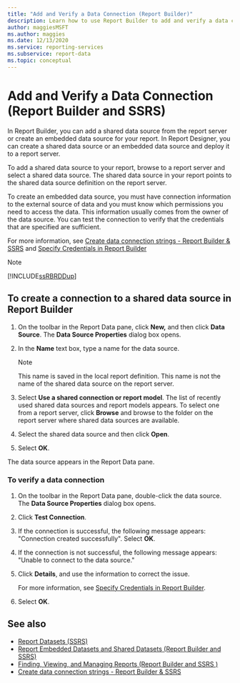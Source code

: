 ```yaml
---
title: "Add and Verify a Data Connection (Report Builder)"
description: Learn how to use Report Builder to add and verify a data connection to verify that the credentials that are specified are sufficient.
author: maggiesMSFT
ms.author: maggies
ms.date: 12/13/2020
ms.service: reporting-services
ms.subservice: report-data
ms.topic: conceptual
---
```


# Add and Verify a Data Connection (Report Builder and SSRS)

In Report Builder, you can add a shared data source from the report server or create an embedded data source for your report. In Report Designer, you can create a shared data source or an embedded data source and deploy it to a report server.

To add a shared data source to your report, browse to a report server and select a shared data source. The shared data source in your report points to the shared data source definition on the report server.

To create an embedded data source, you must have connection information to the external source of data and you must know which permissions you need to access the data. This information usually comes from the owner of the data source. You can test the connection to verify that the credentials that are specified are sufficient.

For more information, see [Create data connection strings - Report Builder & SSRS](data-connections-data-sources-and-connection-strings-report-builder-and-ssrs.md) and [Specify Credentials in Report Builder](./specify-credential-and-connection-information-for-report-data-sources.md)

> [!NOTE]  
> [!INCLUDE[ssRBRDDup](../../includes/ssrbrddup-md.md)]

## To create a connection to a shared data source in Report Builder

1. On the toolbar in the Report Data pane, click **New,** and then click **Data Source**. The **Data Source Properties** dialog box opens.

2. In the **Name** text box, type a name for the data source.

    > [!NOTE]  
    >  This name is saved in the local report definition. This name is not the name of the shared data source on the report server. 

3. Select **Use a shared connection or report model**. The list of recently used shared data sources and report models appears. To select one from a report server, click **Browse** and browse to the folder on the report server where shared data sources are available.

4. Select the shared data source and then click **Open**.

5. Select **OK**.

The data source appears in the Report Data pane.

### To verify a data connection  

1. On the toolbar in the Report Data pane, double-click the data source. The **Data Source Properties** dialog box opens.

2. Click **Test Connection**.

3. If the connection is successful, the following message appears: "Connection created successfully". Select **OK**.

4. If the connection is not successful, the following message appears: "Unable to connect to the data source."  

5. Click **Details**, and use the information to correct the issue.

    For more information, see [Specify Credentials in Report Builder](./specify-credential-and-connection-information-for-report-data-sources.md).

6. Select **OK**.

## See also

- [Report Datasets &#40;SSRS&#41;](../../reporting-services/report-data/report-datasets-ssrs.md)   
- [Report Embedded Datasets and Shared Datasets &#40;Report Builder and SSRS&#41;](../../reporting-services/report-data/report-embedded-datasets-and-shared-datasets-report-builder-and-ssrs.md)
- [Finding, Viewing, and Managing Reports &#40;Report Builder and SSRS &#41;](../../reporting-services/report-builder/finding-viewing-and-managing-reports-report-builder-and-ssrs.md)
- [Create data connection strings - Report Builder & SSRS](data-connections-data-sources-and-connection-strings-report-builder-and-ssrs.md)
